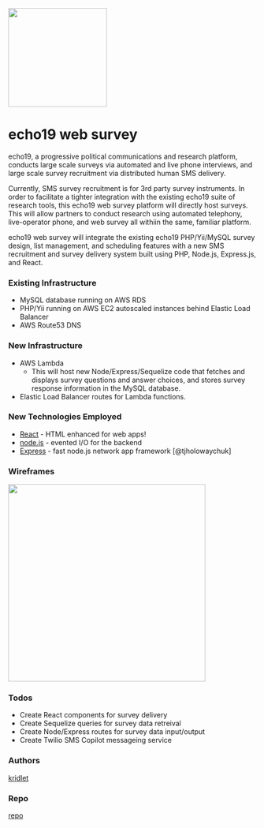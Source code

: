 <img src="http://chaos.echo19.com/images/email/echo19logo_blue_text_no_backgroundX200.png" width="200px" />

# echo19 web survey

echo19, a progressive political communications and research platform, conducts large scale surveys via automated and live phone interviews, and large scale survey recruitment via distributed human SMS delivery.

Currently, SMS survey recruitment is for 3rd party survey instruments. In order to facilitate a tighter integration with the existing echo19 suite of research tools, this echo19 web survey platform will directly host surveys. This will allow partners to conduct research using automated telephony, live-operator phone, and web survey all withiin the same, familiar platform.

echo19 web survey will integrate the existing echo19 PHP/Yii/MySQL survey design, list management, and scheduling features with a new SMS recruitment and survey delivery system built using PHP, Node.js, Express.js, and React.

### Existing Infrastructure
  - MySQL database running on AWS RDS
  - PHP/Yii running on AWS EC2 autoscaled instances behind Elastic Load Balancer
  - AWS Route53 DNS

### New Infrastructure
  - AWS Lambda
    * This will host new Node/Express/Sequelize code that fetches and displays survey questions and answer choices, and stores survey response information in the MySQL database. 
  - Elastic Load Balancer routes for Lambda functions.

### New Technologies Employed
* [React] - HTML enhanced for web apps!
* [node.js] - evented I/O for the backend
* [Express] - fast node.js network app framework [@tjholowaychuk]

### Wireframes
<img src="http://chaos.echo19.com/images/email/mobile-screens.png" width="400px" />

### Todos
 - Create React components for survey delivery
 - Create Sequelize queries for survey data retreival
 - Create Node/Express routes for survey data input/output
 - Create Twilio SMS Copilot messageing service

### Authors
[kridlet]

### Repo
[repo]

[//]: # (These are reference links used in the body of this note and get stripped out when the markdown processor does its job. There is no need to format nicely because it shouldn't be seen. Thanks SO - http://stackoverflow.com/questions/4823468/store-comments-in-markdown-syntax)

   [kridlet]: <https://github.com/kridlet/echo19-web-servey/>
   [repo]: <https://github.com/kridlet/echo19-web-servey.git>
   [node.js]: <http://nodejs.org>
   [express]: <http://expressjs.com>
   [React]: <http://reactjs.org>
   
